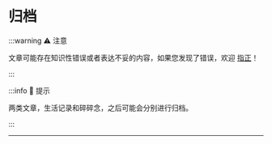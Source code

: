 # 归档

:::warning ⚠️ 注意

文章可能存在知识性错误或者表达不妥的内容，如果您发现了错误，欢迎 [指正](https://github.com/ma5hr00m/ma5hr00m.github.io/issues)！

:::

:::info 🍞 提示

两类文章，生活记录和碎碎念，之后可能会分别进行归档。

:::

---